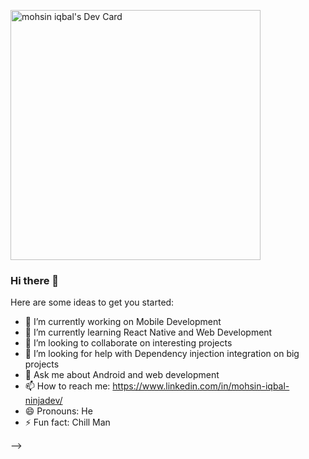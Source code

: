 <a href="https://app.daily.dev/mohsiniqbalciit"><img src="https://api.daily.dev/devcards/579be710880f47f49a65804afe62c15b.png?r=x83" width="400" alt="mohsin iqbal's Dev Card"/></a>

### Hi there 👋

Here are some ideas to get you started:

- 🔭 I’m currently working on Mobile Development
- 🌱 I’m currently learning React Native and Web Development
- 👯 I’m looking to collaborate on interesting projects
- 🤔 I’m looking for help with Dependency injection integration on big projects
- 💬 Ask me about Android and web development 
- 📫 How to reach me: https://www.linkedin.com/in/mohsin-iqbal-ninjadev/
- 😄 Pronouns: He
- ⚡ Fun fact: Chill Man

-->
